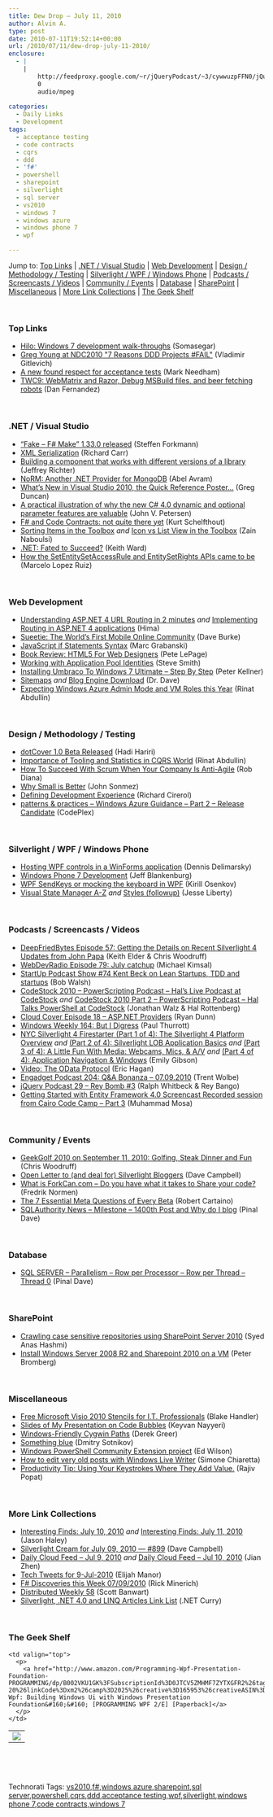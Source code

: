 ```yaml
---
title: Dew Drop – July 11, 2010
author: Alvin A.
type: post
date: 2010-07-11T19:52:14+00:00
url: /2010/07/11/dew-drop-july-11-2010/
enclosure:
  - |
    |
        http://feedproxy.google.com/~r/jQueryPodcast/~3/cywwuzpFFN0/jQueryPodcast-029-ReyBomb3.mp3
        0
        audio/mpeg
        
categories:
  - Daily Links
  - Development
tags:
  - acceptance testing
  - code contracts
  - cqrs
  - ddd
  - 'f#'
  - powershell
  - sharepoint
  - silverlight
  - sql server
  - vs2010
  - windows 7
  - windows azure
  - windows phone 7
  - wpf

---
```

Jump to: [Top Links][1] | [.NET / Visual Studio][2] | [Web Development][3] | [Design / Methodology / Testing][4] | [Silverlight / WPF / Windows Phone][5] | [Podcasts / Screencasts / Videos][6] | [Community / Events][7] | [Database][8] | [SharePoint][9] | [Miscellaneous][10] | [More Link Collections][11] | [The Geek Shelf][12] 

&#160;

### <a name="top"></a>Top Links

  * [Hilo: Windows 7 development walk-throughs][13] (Somasegar)
  * [Greg Young at NDC2010 "7 Reasons DDD Projects #FAIL"][14] (Vladimir Gitlevich)
  * [A new found respect for acceptance tests][15] (Mark Needham)
  * [TWC9: WebMatrix and Razor, Debug MSBuild files, and beer fetching robots][16] (Dan Fernandez)

&#160;

### <a name="dotnet"></a>.NET / Visual Studio

  * [“Fake – F# Make” 1.33.0 released][17] (Steffen Forkmann)
  * [XML Serialization][18] (Richard Carr)
  * [Building a component that works with different versions of a library][19] (Jeffrey Richter)
  * [NoRM: Another .NET Provider for MongoDB][20] (Abel Avram)
  * [What’s New in Visual Studio 2010, the Quick Reference Poster…][21] (Greg Duncan)
  * [A practical illustration of why the new C# 4.0 dynamic and optional parameter features are valuable][22] (John V. Petersen)
  * [F# and Code Contracts: not quite there yet][23] (Kurt Schelfthout)
  * [Sorting Items in the Toolbox][24] _and_&#160;[Icon vs List View in the Toolbox][25] (Zain Naboulsi)
  * [.NET: Fated to Succeed?][26] (Keith Ward)
  * [How the SetEntitySetAccessRule and EntitySetRights APIs came to be][27] (Marcelo Lopez Ruiz)

&#160;

### <a name="web"></a>Web Development

  * [Understanding ASP.NET 4 URL Routing in 2 minutes][28] _and_&#160;[Implementing Routing in ASP.NET 4 applications][29] (Hima)
  * [Sueetie: The World’s First Mobile Online Community][30] (Dave Burke)
  * [JavaScript if Statements Syntax][31] (Marc Grabanski)
  * [Book Review: HTML5 For Web Designers][32] (Pete LePage)
  * [Working with Application Pool Identities][33] (Steve Smith)
  * [Installing Umbraco To Windows 7 Ultimate – Step By Step][34] (Peter Kellner)
  * [Sitemaps][35] _and_&#160;[Blog Engine Download][36] (Dr. Dave)
  * [Expecting Windows Azure Admin Mode and VM Roles this Year][37] (Rinat Abdullin)

&#160;

### <a name="design"></a>Design / Methodology / Testing

  * [dotCover 1.0 Beta Released][38] (Hadi Hariri)
  * [Importance of Tooling and Statistics in CQRS World][39] (Rinat Abdullin)
  * [How To Succeed With Scrum When Your Company Is Anti-Agile][40] (Rob Diana)
  * [Why Small is Better][41] (John Sonmez)
  * [Defining Development Experience][42] (Richard Cirerol)
  * [patterns & practices &#8211; Windows Azure Guidance &#8211; Part 2 &#8211; Release Candidate][43] (CodePlex)

&#160;

### <a name="silverlight"></a>Silverlight / WPF / Windows Phone

  * [Hosting WPF controls in a WinForms application][44] (Dennis Delimarsky)
  * [Windows Phone 7 Development][45] (Jeff Blankenburg)
  * [WPF SendKeys or mocking the keyboard in WPF][46] (Kirill Osenkov)
  * [Visual State Manager A-Z][47] _and_&#160;[Styles (followup)][48] (Jesse Liberty)

&#160;

### <a name="podcasts"></a>Podcasts / Screencasts / Videos

  * [DeepFriedBytes Episode 57: Getting the Details on Recent Silverlight 4 Updates from John Papa][49] (Keith Elder & Chris Woodruff)
  * [WebDevRadio Episode 79: July catchup][50] (Michael Kimsal)
  * [StartUp Podcast Show #74 Kent Beck on Lean Startups, TDD and startups][51] (Bob Walsh)
  * [CodeStock 2010 &#8211; PowerScripting Podcast &#8211; Hal&#8217;s Live Podcast at CodeStock][52] _and_&#160;[CodeStock 2010 Part 2 &#8211; PowerScripting Podcast &#8211; Hal Talks PowerShell at CodeStock][53] (Jonathan Walz & Hal Rottenberg)
  * [Cloud Cover Episode 18 &#8211; ASP.NET Providers][54] (Ryan Dunn)
  * [Windows Weekly 164: But I Digress][55] (Paul Thurrott)
  * [NYC Silverlight 4 Firestarter (Part 1 of 4): The Silverlight 4 Platform Overview][56] _and_&#160;[(Part 2 of 4): Silverlight LOB Application Basics][57] _and_&#160;[(Part 3 of 4): A Little Fun With Media: Webcams, Mics, & A/V][58] _and_&#160;[(Part 4 of 4): Application Navigation & Windows][59] (Emily Gibson)
  * [Video: The OData Protocol][60] (Eric Hagan)
  * [Engadget Podcast 204: Q&A Bonanza &#8211; 07.09.2010][61] (Trent Wolbe)
  * [jQuery Podcast 29 &#8211; Rey Bomb #3][62] (Ralph Whitbeck & Rey Bango)
  * [Getting Started with Entity Framework 4.0 Screencast Recorded session from Cairo Code Camp &#8211; Part 3][63] (Muhammad Mosa)

&#160;

### <a name="events"></a>Community / Events

  * [GeekGolf 2010 on September 11, 2010: Golfing, Steak Dinner and Fun][64] (Chris Woodruff)
  * [Open Letter to (and deal for) Silverlight Bloggers][65] (Dave Campbell)
  * [What is ForkCan.com – Do you have what it takes to Share your code?][66] (Fredrik Normen)
  * [The 7 Essential Meta Questions of Every Beta][67] (Robert Cartaino)
  * [SQLAuthority News – Milestone – 1400th Post and Why do I blog][68] (Pinal Dave)

&#160;

### <a name="db"></a>Database

  * [SQL SERVER – Parallelism – Row per Processor – Row per Thread – Thread 0][69] (Pinal Dave)

&#160;

### <a name="sp"></a>SharePoint

  * [Crawling case sensitive repositories using SharePoint Server 2010][70] (Syed Anas Hashmi)
  * [Install Windows Server 2008 R2 and Sharepoint 2010 on a VM][71] (Peter Bromberg)

&#160;

### <a name="misc"></a>Miscellaneous

  * [Free Microsoft Visio 2010 Stencils for I.T. Professionals][72] (Blake Handler)
  * [Slides of My Presentation on Code Bubbles][73] (Keyvan Nayyeri)
  * [Windows-Friendly Cygwin Paths][74] (Derek Greer)
  * [Something blue][75] (Dmitry Sotnikov)
  * [Windows PowerShell Community Extension project][76] (Ed Wilson)
  * [How to edit very old posts with Windows Live Writer][77] (Simone Chiaretta)
  * [Productivity Tip: Using Your Keystrokes Where They Add Value.][78] (Rajiv Popat)

&#160;

### <a name="links"></a>More Link Collections

  * [Interesting Finds: July 10, 2010][79] _and_&#160;[Interesting Finds: July 11, 2010][80] (Jason Haley)
  * [Silverlight Cream for July 09, 2010 &#8212; #899][81] (Dave Campbell)
  * [Daily Cloud Feed &#8211; Jul 9, 2010][82] _and_&#160;[Daily Cloud Feed &#8211; Jul 10, 2010][83] (Jian Zhen)
  * [Tech Tweets for 9-Jul-2010][84] (Elijah Manor)
  * [F# Discoveries this Week 07/09/2010][85] (Rick Minerich)
  * [Distributed Weekly 58][86] (Scott Banwart)
  * [Silverlight, .NET 4.0 and LINQ Articles Link List][87] (.NET Curry)

&#160;

### <a name="shelf"></a>The Geek Shelf

<table border="0" cellspacing="0" cellpadding="0">
  <tr>
    <td>
      <img data-recalc-dims="1" decoding="async" src="https://i0.wp.com/ecx.images-amazon.com/images/I/41i1bJfxSZL._SL160_.jpg?w=660" />
    </td>
    
    <td valign="top">
      <p>
        <a href="http://www.amazon.com/Programming-Wpf-Presentation-Foundation-PROGRAMMING/dp/B002VKU1GK%3FSubscriptionId%3D0JTCV5ZMHMF7ZYTXGFR2%26tag%3Dbrdicr-20%26linkCode%3Dxm2%26camp%3D2025%26creative%3D165953%26creativeASIN%3DB002VKU1GK">Programming Wpf: Building Windows Ui with Windows Presentation Foundation&#160;&#160; [PROGRAMMING WPF 2/E] [Paperback]</a>
      </p>
    </td>
  </tr>
</table>



&#160;

<div style="padding-bottom: 0px; margin: 0px; padding-left: 0px; padding-right: 0px; display: inline; float: none; padding-top: 0px" id="scid:C16BAC14-9A3D-4c50-9394-FBFEF7A93539:1e3993f2-8887-47ff-9c56-bb7a40b9aa43" class="wlWriterEditableSmartContent">
  <!--dotnetkickit-->
</div>



&#160;

<div style="padding-bottom: 0px; margin: 0px; padding-left: 0px; padding-right: 0px; display: inline; float: none; padding-top: 0px" id="scid:0767317B-992E-4b12-91E0-4F059A8CECA8:64c6106f-c90f-40bf-a761-9caf14a1f2f6" class="wlWriterEditableSmartContent">
  Technorati Tags: <a href="http://technorati.com/tags/vs2010" rel="tag">vs2010</a>,<a href="http://technorati.com/tags/f%23" rel="tag">f#</a>,<a href="http://technorati.com/tags/windows+azure" rel="tag">windows azure</a>,<a href="http://technorati.com/tags/sharepoint" rel="tag">sharepoint</a>,<a href="http://technorati.com/tags/sql+server" rel="tag">sql server</a>,<a href="http://technorati.com/tags/powershell" rel="tag">powershell</a>,<a href="http://technorati.com/tags/cqrs" rel="tag">cqrs</a>,<a href="http://technorati.com/tags/ddd" rel="tag">ddd</a>,<a href="http://technorati.com/tags/acceptance+testing" rel="tag">acceptance testing</a>,<a href="http://technorati.com/tags/wpf" rel="tag">wpf</a>,<a href="http://technorati.com/tags/silverlight" rel="tag">silverlight</a>,<a href="http://technorati.com/tags/windows+phone+7" rel="tag">windows phone 7</a>,<a href="http://technorati.com/tags/code+contracts" rel="tag">code contracts</a>,<a href="http://technorati.com/tags/windows+7" rel="tag">windows 7</a>
</div>

 [1]: https://morningdew-bpc6g3a0fgaxdxcu.eastus2-01.azurewebsites.net/#top
 [2]: https://morningdew-bpc6g3a0fgaxdxcu.eastus2-01.azurewebsites.net/#dotnet
 [3]: https://morningdew-bpc6g3a0fgaxdxcu.eastus2-01.azurewebsites.net/#web
 [4]: https://morningdew-bpc6g3a0fgaxdxcu.eastus2-01.azurewebsites.net/#design
 [5]: https://morningdew-bpc6g3a0fgaxdxcu.eastus2-01.azurewebsites.net/#silverlight
 [6]: https://morningdew-bpc6g3a0fgaxdxcu.eastus2-01.azurewebsites.net/#podcasts
 [7]: https://morningdew-bpc6g3a0fgaxdxcu.eastus2-01.azurewebsites.net/#events
 [8]: https://morningdew-bpc6g3a0fgaxdxcu.eastus2-01.azurewebsites.net/#db
 [9]: https://morningdew-bpc6g3a0fgaxdxcu.eastus2-01.azurewebsites.net/#sp
 [10]: https://morningdew-bpc6g3a0fgaxdxcu.eastus2-01.azurewebsites.net/#misc
 [11]: https://morningdew-bpc6g3a0fgaxdxcu.eastus2-01.azurewebsites.net/#links
 [12]: https://morningdew-bpc6g3a0fgaxdxcu.eastus2-01.azurewebsites.net/#shelf
 [13]: http://blogs.msdn.com/b/somasegar/archive/2010/07/09/hilo-windows-7-development-walk-throughs.aspx
 [14]: http://domaindrivendesign.org/node/202
 [15]: http://feedproxy.google.com/~r/MarkNeedham/~3/QcrB_rxw0gE/
 [16]: http://channel9.msdn.com/shows/This+Week+On+Channel+9/TWC9-WebMatrix-and-Razor-Debug-MSBuild-files-and-beer-fetching-robots/
 [17]: http://www.navision-blog.de/2010/07/11/fake-f-make-1-33-0-released/
 [18]: http://feedproxy.google.com/~r/BlackwaspLatestAdditions/~3/s9kxNnHKRj4/XMLSerialization.aspx
 [19]: http://www.wintellect.com/CS/blogs/jeffreyr/archive/2010/07/09/building-a-component-that-works-with-different-versions-of-a-library.aspx
 [20]: http://www.infoq.com/news/2010/07/NoRM-.NET-Provider-MongoDB
 [21]: http://coolthingoftheday.blogspot.com/2010/07/whats-new-in-visual-studio-2010-quick.html
 [22]: http://feedproxy.google.com/~r/LosTechies/~3/y6O0VQx7Wkk/an-illustration-of-why-the-new-c-4-0-dynamic-and-optional-argument-features-are-valuable.aspx
 [23]: http://fortysix-and-two.blogspot.com/2010/07/f-and-code-contracts-not-quite-there.html
 [24]: http://feedproxy.google.com/~r/zainnab/~3/K6QIY_07Ozw/sorting-items-in-the-toolbox-vstiptool0052.aspx
 [25]: http://feedproxy.google.com/~r/zainnab/~3/Z5GNiOR-PKg/icon-vs-list-view-in-the-toolbox-vstiptool0053.aspx
 [26]: http://blogs.msdn.com/b/msdnmagazine/archive/2010/07/09/10036586.aspx
 [27]: http://blogs.msdn.com/b/marcelolr/archive/2010/07/09/how-the-setentitysetaccessrule-and-entitysetrights-apis-came-to-be.aspx
 [28]: http://beyondrelational.com/blogs/hima/archive/2010/07/10/understanding-asp-net-4-url-routing-in-2-minites.aspx
 [29]: http://beyondrelational.com/blogs/hima/archive/2010/07/10/implemeting-routing-in-asp-net4-applications.aspx
 [30]: http://feedproxy.google.com/~r/DaveBurke/~3/XgoEk6L5Fu4/post.aspx
 [31]: http://feedproxy.google.com/~r/allTrades/~3/r_K-asQkRe0/javascript-if-statements-syntax
 [32]: http://feedproxy.google.com/~r/PeteLePage/~3/Q4V2B0Fh5fY/
 [33]: http://stevesmithblog.com/blog/working-with-application-pool-identities/
 [34]: http://feedproxy.google.com/~r/Peterkellnernet/~3/7uxJEXi7VZM/
 [35]: http://drdave.co.uk/blog/archive/2010/7/10/Sitemaps
 [36]: http://drdave.co.uk/blog/archive/2010/7/11/Blog-Engine-Download
 [37]: http://feeds.abdullin.com/~r/RinatAbdullin/~3/4Jzw2NWvwYM/expecting-windows-azure-admin-mode-and-vm-roles-this-year.html
 [38]: http://blogs.jetbrains.com/dotnet/2010/07/dotcover-10-beta-released/
 [39]: http://feeds.abdullin.com/~r/RinatAbdullin/~3/2rLNR18ZxyI/importance-of-tooling-and-statistics-in-cqrs-world.html
 [40]: http://feedproxy.google.com/~r/RegularGeek/~3/amBB9wc8ieQ/
 [41]: http://simpleprogrammer.com/2010/07/09/why-small-is-better/
 [42]: http://elegantcode.com/2010/07/10/defining-development-experience/
 [43]: http://wag.codeplex.com/releases/view/48599
 [44]: http://feeds.dzone.com/~r/zones/dotnet/~3/L0S_CYtmEzw/hosting-wpf-controls-winforms
 [45]: http://feedproxy.google.com/~r/Blankenthoughts/~3/6hPvbuNGds0/post.aspx
 [46]: http://blogs.msdn.com/b/kirillosenkov/archive/2010/07/09/wpf-sendkeys-or-mocking-the-keyboard-in-wpf.aspx
 [47]: http://feedproxy.google.com/~r/JesseLiberty-SilverlightGeek/~3/-xdR49RgZfg/
 [48]: http://feedproxy.google.com/~r/JesseLiberty-SilverlightGeek/~3/jIRjd0dGBJs/
 [49]: http://feedproxy.google.com/~r/deepfriedbytes/~3/TuzQrpUI8j0/
 [50]: http://feedproxy.google.com/~r/WebdevradioPodcastHome/~3/ktiKdtBj0Y0/index.php
 [51]: http://startuppodcast.wordpress.com/2010/07/10/show-74-kent-beck-on-lean-startups-tdd-and-startups/
 [52]: http://feedproxy.google.com/~r/Powerscripting/~3/0ZLQG_RLqiQ/code_stock_2010_power_scripting_podcast_hal_s_live_podcast_at_code_stock
 [53]: http://feedproxy.google.com/~r/Powerscripting/~3/cAB5MwrPCPo/code_stock_2010_part_2_power_scripting_podcast_hal_talks_power_shell_at_code_stock
 [54]: http://channel9.msdn.com/shows/Cloud+Cover/Cloud-Cover-Episode-18-ASPNET-Providers/
 [55]: http://www.winsupersite.com/podcast#164
 [56]: http://channel9.msdn.com/posts/egibson/NYC-Silverlight-4-Firestarter-Part-1-of-4-The-Silverlight-4-Platform-Overview/
 [57]: http://channel9.msdn.com/posts/egibson/NYC-Silverlight-4-Firestarter-Part-2-of-4-Silverlight-LOB-Application-Basics/
 [58]: http://channel9.msdn.com/posts/egibson/NYC-Silverlight-4-Firestarter-Part-3-of-4-A-Little-Fun-With-Media-Webcams-Mics--AV/
 [59]: http://channel9.msdn.com/posts/egibson/NYC-Silverlight-4-Firestarter-Part-4-of-4-Application-Navigation--Windows/
 [60]: http://feeds.dzone.com/~r/zones/dotnet/~3/PH6eqncjjWU/video-odata-protocol
 [61]: http://www.engadget.com/2010/07/09/engadget-podcast-204-qanda-bonanza-07-09-2010/
 [62]: http://feedproxy.google.com/~r/jQueryPodcast/~3/cywwuzpFFN0/jQueryPodcast-029-ReyBomb3.mp3
 [63]: http://feedproxy.google.com/~r/MosesOfEgyptBlog/~3/oqcahM8xzAA/post.aspx
 [64]: http://feedproxy.google.com/~r/CloudsocketBlog/~3/DI5sDVrBnAA/
 [65]: http://geekswithblogs.net/WynApseTechnicalMusings/archive/2010/07/11/140869.aspx
 [66]: http://weblogs.asp.net/fredriknormen/archive/2010/07/10/what-is-forkcan-com-do-you-have-what-it-takes-to-share-your-code.aspx
 [67]: http://blog.stackoverflow.com/2010/07/the-7-essential-meta-questions-of-every-beta/
 [68]: http://blog.sqlauthority.com/2010/07/10/sqlauthority-news-milestone-1400th-post-and-why-do-i-blog/
 [69]: http://blog.sqlauthority.com/2010/07/11/sql-server-parallelism-row-per-processor-row-per-thread-thread-0/
 [70]: http://blogs.msdn.com/b/enterprisesearch/archive/2010/07/09/crawling-case-sensitive-repositories-using-sharepoint-server-2010.aspx
 [71]: http://feedproxy.google.com/~r/blogspot/lGrQ/~3/LOIk9tVLmMw/install-windows-server-2008-r2-and.html
 [72]: http://bhandler.spaces.live.com/Blog/cns!70F64BC910C9F7F3!8900.entry
 [73]: http://nayyeri.net/slides-of-my-presentation-on-code-bubbles
 [74]: http://feedproxy.google.com/~r/LosTechies/~3/hQ7GES2dgqM/windows-friendly-cygwin-paths.aspx
 [75]: http://dmitrysotnikov.wordpress.com/2010/07/09/something-blue/
 [76]: http://blogs.msdn.com/b/microsoft_press/archive/2010/07/09/Windows_2D00_PowerShell_2D00_Community_2D00_Extension_2D00_project.aspx
 [77]: http://feedproxy.google.com/~r/Codeclimber/~3/dOtTS_oQ-i8/How-to-edit-very-old-posts-with-Windows-Live-Writer.aspx
 [78]: http://www.thousandtyone.com/blog/ProductivityTipUsingYourKeystrokesWhereTheyAddValue.aspx
 [79]: http://jasonhaley.com/blog/post.aspx?id=4922b601-0b86-41df-aee6-f8023b1f2893
 [80]: http://jasonhaley.com/blog/post.aspx?id=5311167a-1f55-4c45-acef-75acd685b716
 [81]: http://geekswithblogs.net/WynApseTechnicalMusings/archive/2010/07/09/140852.aspx
 [82]: http://feedproxy.google.com/~r/onsaas/~3/f5Tjr6cNGIk/
 [83]: http://feedproxy.google.com/~r/onsaas/~3/VpYWVs9eXFo/
 [84]: http://elijahmanor.com/webdevdotnet/post.aspx?id=f7f9e0b9-46c5-40be-9370-84a953386128
 [85]: http://www.atalasoft.com/cs/blogs/rickm/archive/2010/07/09/f-discoveries-this-week-07-09-2010.aspx
 [86]: http://feedproxy.google.com/~r/roguetechnology/~3/R8SHNIYs6TE/
 [87]: http://feedproxy.google.com/~r/netCurryRecentArticles/~3/4zwWJVrAcDI/ShowArticle.aspx